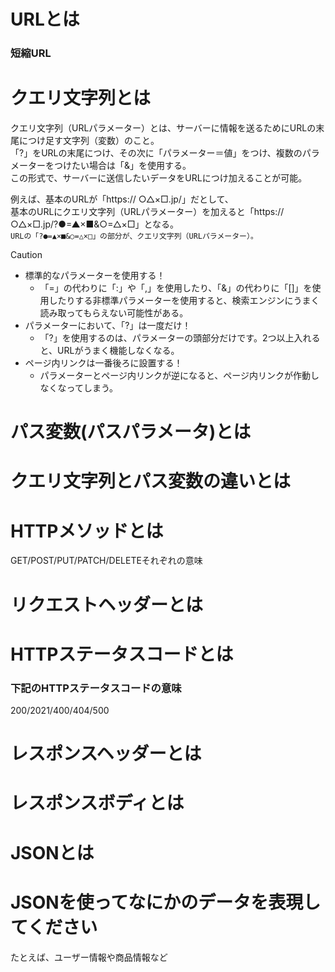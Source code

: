 # URLとは

### 短縮URL

# クエリ文字列とは
クエリ文字列（URLパラメーター）とは、サーバーに情報を送るためにURLの末尾につけ足す文字列（変数）のこと。  
「?」をURLの末尾につけ、その次に「パラメーター＝値」をつけ、複数のパラメーターをつけたい場合は「&」を使用する。  
この形式で、サーバーに送信したいデータをURLにつけ加えることが可能。

例えば、基本のURLが「https:// ○△×□.jp/」だとして、  
基本のURLにクエリ文字列（URLパラメーター）を加えると「https:// ○△×□.jp/?●=▲×■&○=△×□」となる。  
`URLの「?●=▲×■&○=△×□」の部分が、クエリ文字列（URLパラメーター）。`

> [!CAUTION]
> * 標準的なパラメーターを使用する！
>   * 「=」の代わりに「:」や「,」を使用したり、「&」の代わりに「[]」を使用したりする非標準パラメーターを使用すると、検索エンジンにうまく読み取ってもらえない可能性がある。
> * パラメーターにおいて、「?」は一度だけ！
>   * 「?」を使用するのは、パラメーターの頭部分だけです。2つ以上入れると、URLがうまく機能しなくなる。
> * ページ内リンクは一番後ろに設置する！
>   * パラメーターとページ内リンクが逆になると、ページ内リンクが作動しなくなってしまう。

# パス変数(パスパラメータ)とは

# クエリ文字列とパス変数の違いとは

# HTTPメソッドとは
GET/POST/PUT/PATCH/DELETEそれぞれの意味

# リクエストヘッダーとは

# HTTPステータスコードとは

### 下記のHTTPステータスコードの意味
200/2021/400/404/500

# レスポンスヘッダーとは

# レスポンスボディとは

# JSONとは

# JSONを使ってなにかのデータを表現してください
たとえば、ユーザー情報や商品情報など
